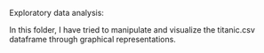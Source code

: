 
Exploratory data analysis:

In this folder, I have tried to manipulate and visualize the titanic.csv dataframe through graphical representations. 
